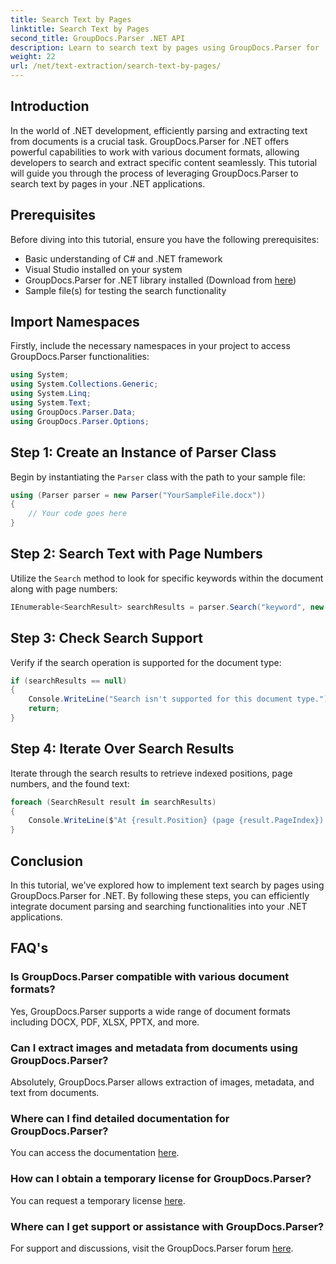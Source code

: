 ```yaml
---
title: Search Text by Pages
linktitle: Search Text by Pages
second_title: GroupDocs.Parser .NET API
description: Learn to search text by pages using GroupDocs.Parser for .NET. Extract specific content efficiently from documents in your .NET applications.
weight: 22
url: /net/text-extraction/search-text-by-pages/
---
```

## Introduction
In the world of .NET development, efficiently parsing and extracting text from documents is a crucial task. GroupDocs.Parser for .NET offers powerful capabilities to work with various document formats, allowing developers to search and extract specific content seamlessly. This tutorial will guide you through the process of leveraging GroupDocs.Parser to search text by pages in your .NET applications.
## Prerequisites
Before diving into this tutorial, ensure you have the following prerequisites:
- Basic understanding of C# and .NET framework
- Visual Studio installed on your system
- GroupDocs.Parser for .NET library installed (Download from [here](https://releases.groupdocs.com/parser/net/))
- Sample file(s) for testing the search functionality
## Import Namespaces
Firstly, include the necessary namespaces in your project to access GroupDocs.Parser functionalities:
```csharp
using System;
using System.Collections.Generic;
using System.Linq;
using System.Text;
using GroupDocs.Parser.Data;
using GroupDocs.Parser.Options;
```
## Step 1: Create an Instance of Parser Class
Begin by instantiating the `Parser` class with the path to your sample file:
```csharp
using (Parser parser = new Parser("YourSampleFile.docx"))
{
    // Your code goes here
}
```
## Step 2: Search Text with Page Numbers
Utilize the `Search` method to look for specific keywords within the document along with page numbers:
```csharp
IEnumerable<SearchResult> searchResults = parser.Search("keyword", new SearchOptions(false, false, false, true));
```
## Step 3: Check Search Support
Verify if the search operation is supported for the document type:
```csharp
if (searchResults == null)
{
    Console.WriteLine("Search isn't supported for this document type.");
    return;
}
```
## Step 4: Iterate Over Search Results
Iterate through the search results to retrieve indexed positions, page numbers, and the found text:
```csharp
foreach (SearchResult result in searchResults)
{
    Console.WriteLine($"At {result.Position} (page {result.PageIndex}): {result.Text}");
}
```
## Conclusion
In this tutorial, we've explored how to implement text search by pages using GroupDocs.Parser for .NET. By following these steps, you can efficiently integrate document parsing and searching functionalities into your .NET applications.

## FAQ's
### Is GroupDocs.Parser compatible with various document formats?
Yes, GroupDocs.Parser supports a wide range of document formats including DOCX, PDF, XLSX, PPTX, and more.
### Can I extract images and metadata from documents using GroupDocs.Parser?
Absolutely, GroupDocs.Parser allows extraction of images, metadata, and text from documents.
### Where can I find detailed documentation for GroupDocs.Parser?
You can access the documentation [here](https://tutorials.groupdocs.com/parser/net/).
### How can I obtain a temporary license for GroupDocs.Parser?
You can request a temporary license [here](https://purchase.groupdocs.com/temporary-license/).
### Where can I get support or assistance with GroupDocs.Parser?
For support and discussions, visit the GroupDocs.Parser forum [here](https://forum.groupdocs.com/c/parser/17).
